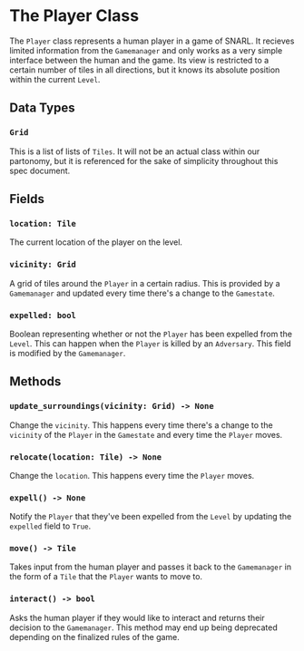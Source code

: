 # The Player Class

The `Player` class represents a human player in a game of SNARL. It recieves limited information from the `Gamemanager` and only works as a very simple interface between the human and the game. Its view is restricted to a certain number of tiles in all directions, but it knows its absolute position within the current `Level`.

## Data Types
### `Grid`
This is a list of lists of `Tiles`. It will not be an actual class within our partonomy, but it is referenced for the sake of simplicity throughout this spec document.

## Fields

### `location: Tile`
The current location of the player on the level.

### `vicinity: Grid`
A grid of tiles around the `Player` in a certain radius. This is provided by a `Gamemanager` and updated every time there's a change to the `Gamestate`.

### `expelled: bool`
Boolean representing whether or not the `Player` has been expelled from the `Level`. This can happen when the `Player` is killed by an `Adversary`. This field is modified by the `Gamemanager`.

## Methods

### `update_surroundings(vicinity: Grid) -> None`
Change the `vicinity`. This happens every time there's a change to the `vicinity` of the `Player` in the `Gamestate` and every time the `Player` moves.

### `relocate(location: Tile) -> None`
Change the `location`. This happens every time the `Player` moves.

### `expell() -> None`
Notify the `Player` that they've been expelled from the `Level` by updating the `expelled` field to `True`.

### `move() -> Tile`
Takes input from the human player and passes it back to the `Gamemanager` in the form of a `Tile` that the `Player` wants to move to.

### `interact() -> bool`
Asks the human player if they would like to interact and returns their decision to the `Gamemanager`. This method may end up being deprecated depending on the finalized rules of the game.